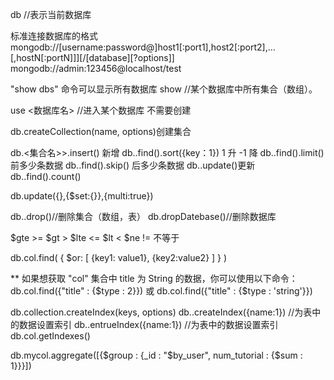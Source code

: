 <!--
 * @Author: your name
 * @Date: 2021-11-26 14:35:02
 * @LastEditTime: 2021-11-29 10:47:38
 * @LastEditors: Please set LastEditors
 * @Description: 打开koroFileHeader查看配置 进行设置: https://github.com/OBKoro1/koro1FileHeader/wiki/%E9%85%8D%E7%BD%AE
 * @FilePath: \vue3.0-cli-ts\study-every-day\mongod\index.md
-->

db //表示当前数据库

标准连接数据库的格式
mongodb://[username:password@]host1[:port1],host2[:port2],...[,hostN[:portN]]][/[database][?options]]
mongodb://admin:123456@localhost/test

"show dbs" 命令可以显示所有数据库
show <collections> //某个数据库中所有集合（数组）。

use <数据库名> //进入某个数据库 不需要创建

db.createCollection(name, options)创建集合

db.<集合名>>.insert() 新增
db.<collection>.find().sort({key：1}) 1 升 -1 降
db.<collection>.find().limit() 前多少条数据
db.<collection>.find().skip() 后多少条数据
db.<collection>.update()更新
db.<collection>.find().count()

db.update({},{\$set:{}},{multi:true})

db.<collection>.drop()//删除集合（数组，表）
db.dropDatebase()//删除数据库

$gte >=
$gt >
$lte <=
$lt <
\$ne != 不等于

db.col.find(
{
\$or: [
{key1: value1}, {key2:value2}
]
}
)

\*\*
如果想获取 "col" 集合中 title 为 String 的数据，你可以使用以下命令：
db.col.find({"title" : {$type : 2}})
或
db.col.find({"title" : {$type : 'string'}})

db.collection.createIndex(keys, options)
db.<collection>.createIndex({name:1}) //为表中的数据设置索引
db.<collection>.entrueIndex({name:1}) //为表中的数据设置索引
db.col.getIndexes()

db.mycol.aggregate([{$group : {_id : "$by_user", num_tutorial : {$sum : 1}}}])
